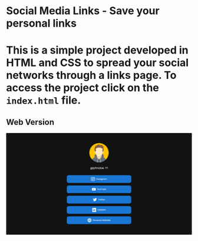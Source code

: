 <h1> Social Media Links - Save your personal links <h1>

This is a simple project developed in HTML and CSS to spread your social networks through a links page. To access the project click on the `` index.html`` file.


## Web Version

<img src="./images/web.png" alt="Web Version"/>